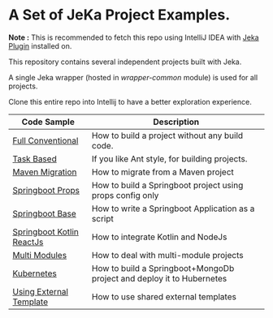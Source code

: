 # A Set of JeKa Project Examples.

__Note :__ This is recommended to fetch this repo using IntelliJ IDEA with [Jeka Plugin](https://plugins.jetbrains.com/plugin/13489-jeka) installed on.

This repository contains several independent projects built with Jeka.

A single Jeka wrapper (hosted in _wrapper-common_ module) is used for all projects.

Clone this entire repo into Intellij to have a better exploration experience.

| Code Sample  | Description                                                           |
|--------------|-----------------------------------------------------------------------|
| [Full Conventional](./java-full-conventional) | How to build a project without any build code.                        |
| [Task Based](./java-task-based) | If you like Ant style, for building projects.                         |
| [Maven Migration](./migrate-from-maven) | How to migrate from a Maven project                                   |
| [Springboot Props](./springboot-props) | How to build a Springboot project using props config only             |
| [Springboot Base](./springboot-base) | How to write a Springboot Application as a script                     |
| [Springboot Kotlin ReactJs](./springboot-kotlin-reactjs) | How to integrate Kotlin and NodeJs                                    |
| [Multi Modules](./springboot-multi-modules) | How to deal with multi-module projects                                |
| [Kubernetes](./kubernetes) | How to build a Springboot+MongoDb project and deploy it to Hubernetes |
| [Using External Template](./templated) | How to use shared external templates                                  |

